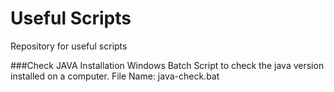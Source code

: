 # Useful Scripts
Repository for useful scripts  


###Check JAVA Installation
Windows Batch Script to check the java version installed on a computer. 
File Name: java-check.bat
